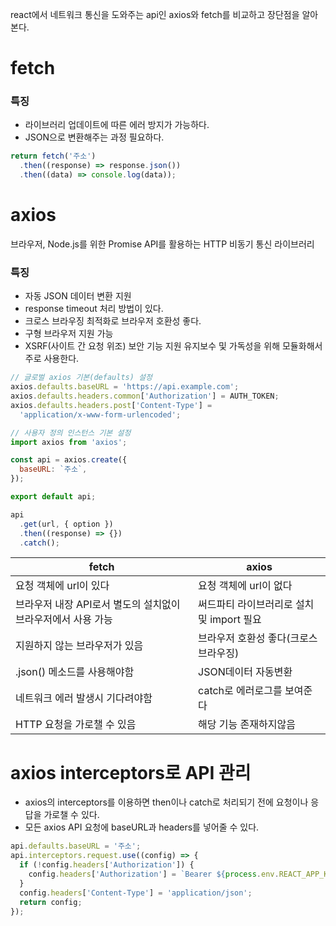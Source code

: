 react에서 네트워크 통신을 도와주는 api인 axios와 fetch를 비교하고 장단점을 알아본다.

# fetch

### 특징

- 라이브러리 업데이트에 따른 에러 방지가 가능하다.
- JSON으로 변환해주는 과정 필요하다.

```javascript
return fetch('주소')
  .then((response) => response.json())
  .then((data) => console.log(data));
```

# axios

브라우저, Node.js를 위한 Promise API를 활용하는 HTTP 비동기 통신 라이브러리

### 특징

- 자동 JSON 데이터 변환 지원
- response timeout 처리 방법이 있다.
- 크로스 브라우징 최적화로 브라우저 호환성 좋다.
- 구형 브라우저 지원 가능
- XSRF(사이트 간 요청 위조) 보안 기능 지원
  유지보수 및 가독성을 위해 모듈화해서 주로 사용한다.

```javascript
// 글로벌 axios 기본(defaults) 설정
axios.defaults.baseURL = 'https://api.example.com';
axios.defaults.headers.common['Authorization'] = AUTH_TOKEN;
axios.defaults.headers.post['Content-Type'] =
  'application/x-www-form-urlencoded';

// 사용자 정의 인스턴스 기본 설정
import axios from 'axios';

const api = axios.create({
  baseURL: `주소`,
});

export default api;
```

```javascript
api
  .get(url, { option })
  .then((response) => {})
  .catch();
```

| fetch                                                        | axios                                     |
| ------------------------------------------------------------ | ----------------------------------------- |
| 요청 객체에 url이 있다                                       | 요청 객체에 url이 없다                    |
| 브라우저 내장 API로서 별도의 설치없이 브라우저에서 사용 가능 | 써드파티 라이브러리로 설치 및 import 필요 |
| 지원하지 않는 브라우저가 있음                                | 브라우저 호환성 좋다(크로스 브라우징)     |
| .json() 메소드를 사용해야함                                  | JSON데이터 자동변환                       |
| 네트워크 에러 발생시 기다려야함                              | catch로 에러로그를 보여준다               |
| HTTP 요청을 가로챌 수 있음                                   | 해당 기능 존재하지않음                    |

# axios interceptors로 API 관리

- axios의 interceptors를 이용하면 then이나 catch로 처리되기 전에 요청이나 응답을 가로챌 수 있다.
- 모든 axios API 요청에 baseURL과 headers를 넣어줄 수 있다.

```javascript
api.defaults.baseURL = '주소';
api.interceptors.request.use((config) => {
  if (!config.headers['Authorization']) {
    config.headers['Authorization'] = `Bearer ${process.env.REACT_APP_KEY}`;
  }
  config.headers['Content-Type'] = 'application/json';
  return config;
});
```
